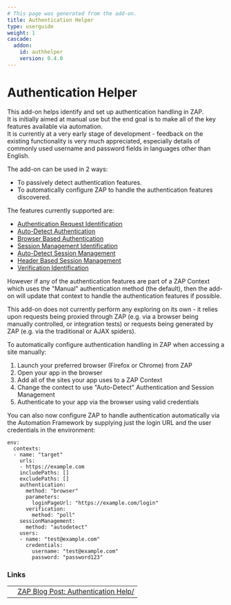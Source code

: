 ```yaml
---
# This page was generated from the add-on.
title: Authentication Helper
type: userguide
weight: 1
cascade:
  addon:
    id: authhelper
    version: 0.4.0
---
```


# Authentication Helper

This add-on helps identify and set up authentication handling in ZAP.  
It is initially aimed at manual use but the end goal is to make all of the key features available via automation.  
It is currently at a very early stage of development - feedback on the existing functionality is very much appreciated, especially details of commonly used username and password fields in languages other than English.

The add-on can be used in 2 ways:

* To passively detect authentication features.
* To automatically configure ZAP to handle the authentication features discovered.

The features currently supported are:


* [Authentication Request Identification](/docs/desktop/addons/authentication-helper/auth-req-id/)
* [Auto-Detect Authentication](/docs/desktop/addons/authentication-helper/autodetect-auth/)
* [Browser Based Authentication](/docs/desktop/addons/authentication-helper/browser-auth/)
* [Session Management Identification](/docs/desktop/addons/authentication-helper/session-mgmt-id/)
* [Auto-Detect Session Management](/docs/desktop/addons/authentication-helper/autodetect-session/)
* [Header Based Session Management](/docs/desktop/addons/authentication-helper/session-header/)
* [Verification Identification](/docs/desktop/addons/authentication-helper/verification-id/)

However if any of the authentication features are part of a ZAP Context which uses the "Manual" authentication method (the default), then the add-on will update that context to handle the authentication features if possible.

This add-on does not currently perform any exploring on its own - it relies upon requests being proxied through ZAP
(e.g. via a browser being manually controlled, or integration tests) or requests being generated by ZAP
(e.g. via the traditional or AJAX spiders).

To automatically configure authentication handling in ZAP when accessing a site manually:

1. Launch your preferred browser (Firefox or Chrome) from ZAP
2. Open your app in the browser
3. Add all of the sites your app uses to a ZAP Context
4. Change the contect to use "Auto-Detect" Authentication and Session Management
5. Authenticate to your app via the browser using valid credentials

You can also now configure ZAP to handle authentication automatically via the Automation Framework by supplying just the login URL and the user credentials in the environment:

```
env:
  contexts:
  - name: "target"
    urls:
    - https://example.com
    includePaths: []
    excludePaths: []
    authentication:
      method: "browser"
      parameters: 
        loginPageUrl: "https://example.com/login"
      verification:
        method: "poll"
    sessionManagement:
      method: "autodetect"
    users:
    - name: "test@example.com"
      credentials:
        username: "test@example.com"
        password: "password123"
```

### Links

|   |                                                                              |
|---|------------------------------------------------------------------------------|
|   | [ZAP Blog Post: Authentication Help/](/blog/2023-01-19-authentication-help/) |
